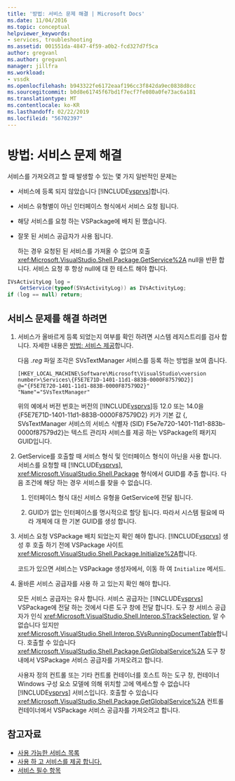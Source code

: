 ```yaml
---
title: '방법: 서비스 문제 해결 | Microsoft Docs'
ms.date: 11/04/2016
ms.topic: conceptual
helpviewer_keywords:
- services, troubleshooting
ms.assetid: 001551da-4847-4f59-a0b2-fcd327d7f5ca
author: gregvanl
ms.author: gregvanl
manager: jillfra
ms.workload:
- vssdk
ms.openlocfilehash: b943322fe6172eaaf196cc3f842da9ec0838d8cc
ms.sourcegitcommit: b0d8e61745f67bd1f7ecf7fe080a0fe73ac6a181
ms.translationtype: MT
ms.contentlocale: ko-KR
ms.lasthandoff: 02/22/2019
ms.locfileid: "56702397"
---
```

# <a name="how-to-troubleshoot-services"></a>방법: 서비스 문제 해결
서비스를 가져오려고 할 때 발생할 수 있는 몇 가지 일반적인 문제는

- 서비스에 등록 되지 않았습니다 [!INCLUDE[vsprvs](../code-quality/includes/vsprvs_md.md)]합니다.

- 서비스 유형별이 아닌 인터페이스 형식에서 서비스 요청 됩니다.

- 해당 서비스를 요청 하는 VSPackage에 배치 된 했습니다.

- 잘못 된 서비스 공급자가 사용 됩니다.

  하는 경우 요청된 된 서비스를 가져올 수 없으며 호출 <xref:Microsoft.VisualStudio.Shell.Package.GetService%2A> null을 반환 합니다. 서비스 요청 후 항상 null에 대 한 테스트 해야 합니다.

```csharp
IVsActivityLog log =
    GetService(typeof(SVsActivityLog)) as IVsActivityLog;
if (log == null) return;
```

## <a name="to-troubleshoot-a-service"></a>서비스 문제를 해결 하려면

1. 서비스가 올바르게 등록 되었는지 여부를 확인 하려면 시스템 레지스트리를 검사 합니다. 자세한 내용은 [방법: 서비스 제공](../extensibility/how-to-provide-a-service.md)합니다.

    다음 *.reg* 파일 조각은 SVsTextManager 서비스를 등록 하는 방법을 보여 줍니다.

   ```
   [HKEY_LOCAL_MACHINE\Software\Microsoft\VisualStudio\<version number>\Services\{F5E7E71D-1401-11d1-883B-0000F87579D2}]
   @="{F5E7E720-1401-11d1-883B-0000F87579D2}"
   "Name"="SVsTextManager"
   ```

    위의 예에서 버전 번호는 버전의 [!INCLUDE[vsprvs](../code-quality/includes/vsprvs_md.md)]등 12.0 또는 14.0을 {F5E7E71D-1401-11d1-883B-0000F87579D2} 키가 기본 값 {, SVsTextManager 서비스의 서비스 식별자 (SID) F5e7e720-1401-11d1-883b-0000f87579d2}는 텍스트 관리자 서비스를 제공 하는 VSPackage의 패키지 GUID입니다.

2. GetService를 호출할 때 서비스 형식 및 인터페이스 형식이 아닌을 사용 합니다. 서비스를 요청할 때 [!INCLUDE[vsprvs](../code-quality/includes/vsprvs_md.md)], <xref:Microsoft.VisualStudio.Shell.Package> 형식에서 GUID를 추출 합니다. 다음 조건에 해당 하는 경우 서비스를 찾을 수 없습니다.

   1.  인터페이스 형식 대신 서비스 유형을 GetService에 전달 됩니다.

   2.  GUID가 없는 인터페이스를 명시적으로 할당 됩니다. 따라서 시스템 필요에 따라 개체에 대 한 기본 GUID를 생성 합니다.

3. 서비스 요청 VSPackage 배치 되었는지 확인 해야 합니다. [!INCLUDE[vsprvs](../code-quality/includes/vsprvs_md.md)] 생성 후 호출 하기 전에 VSPackage 사이트 <xref:Microsoft.VisualStudio.Shell.Package.Initialize%2A>합니다.

    코드가 있으면 서비스는 VSPackage 생성자에서, 이동 하 여 `Initialize` 메서드.

4. 올바른 서비스 공급자를 사용 하 고 있는지 확인 해야 합니다.

    모든 서비스 공급자는 유사 합니다. 서비스 공급자는 [!INCLUDE[vsprvs](../code-quality/includes/vsprvs_md.md)] VSPackage에 전달 하는 것에서 다른 도구 창에 전달 합니다. 도구 창 서비스 공급자가 인식 <xref:Microsoft.VisualStudio.Shell.Interop.STrackSelection>, 알 수 없습니다 있지만 <xref:Microsoft.VisualStudio.Shell.Interop.SVsRunningDocumentTable>합니다. 호출할 수 있습니다 <xref:Microsoft.VisualStudio.Shell.Package.GetGlobalService%2A> 도구 창 내에서 VSPackage 서비스 공급자를 가져오려고 합니다.

    사용자 정의 컨트롤 또는 기타 컨트롤 컨테이너를 호스트 하는 도구 창, 컨테이너 Windows 구성 요소 모델에 의해 위치할 고에 액세스할 수 없습니다 [!INCLUDE[vsprvs](../code-quality/includes/vsprvs_md.md)] 서비스입니다. 호출할 수 있습니다 <xref:Microsoft.VisualStudio.Shell.Package.GetGlobalService%2A> 컨트롤 컨테이너에서 VSPackage 서비스 공급자를 가져오려고 합니다.

## <a name="see-also"></a>참고자료
- [사용 가능한 서비스 목록](../extensibility/internals/list-of-available-services.md)
- [사용 하 고 서비스를 제공 합니다.](../extensibility/using-and-providing-services.md)
- [서비스 필수 항목](../extensibility/internals/service-essentials.md)